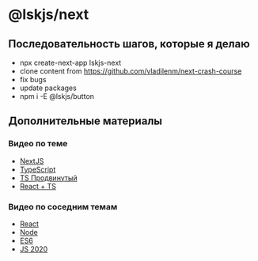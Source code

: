# @lskjs/next


## Последовательность шагов, которые я делаю

- npx create-next-app lskjs-next
- clone content from https://github.com/vladilenm/next-crash-course
- fix bugs
- update packages
- npm i -E @lskjs/button 

## Дополнительные материалы

### Видео по теме
- [NextJS](https://www.youtube.com/watch?v=_EOrSmjdOZQ)
- [TypeScript](https://www.youtube.com/watch?v=nyIpDs2DJ_c)
- [TS Продвинутый](https://www.youtube.com/watch?v=7NU6K4170As)
- [React + TS](https://www.youtube.com/watch?v=OvLWWvjoi8s)

### Видео по соседним темам
- [React](https://www.youtube.com/watch?v=xJZa2_aldDs)
- [Node](https://www.youtube.com/watch?v=3aGSqasVPsI)
- [ES6](https://www.youtube.com/watch?v=Ti2Q4sQkNdU)
- [JS 2020](https://www.youtube.com/watch?v=7TpAN4FISeI)
